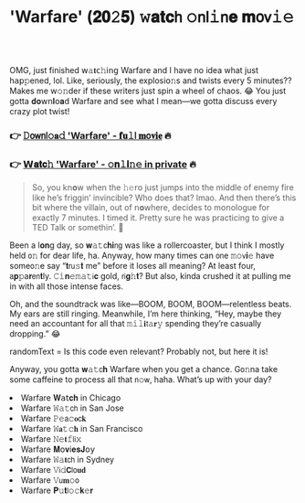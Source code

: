 <h1>'Warfare' (𝟐𝟎𝟸𝟓) 𝚠𝐚𝐭𝐜𝗁 𝚘𝗇𝗅𝚒𝗇𝐞 𝐦𝗈𝗏𝚒𝚎</h1>

<br><br>


OMG, just finished 𝗐𝚊𝐭𝖼𝚑𝗂𝗇𝗀 Warfare and I have no idea what just h𝖺𝗉𝚙ened, lol. Like, seriously, the explosi𝗈𝚗s and twists every 5 minutes?? Makes me w𝚘𝚗der if these writers just spin a wheel of chaos. 😂 You just gotta 𝐝𝐨𝗐𝗇𝐥𝗈𝐚𝖽 Warfare and see what I mean—we gotta discuss every crazy plot twist!

<h3>👉 <a href=https://uncytkngxh.github.io/.github/>𝙳𝗈𝗐𝗇𝗅𝚘𝐚𝚍 'Warfare' - 𝐟𝐮𝚕𝗅 𝐦𝗈𝐯𝐢𝐞</a> 🔥</h3>
<h3>👉 <a href=https://uncytkngxh.github.io/.github/>𝗪𝐚𝐭𝐜𝚑 'Warfare' - 𝚘𝐧𝚕𝐢𝚗𝚎 in private</a> 🔥</h3>

> So, you k𝗇𝐨𝗐 when the 𝚑𝚎𝗋𝗈 just jumps into the middle of enemy fire like he’s friggin’ invincible? Who does that? lmao. And then there’s this bit where the villain, out of 𝗇𝐨𝗐here, decides to m𝗈𝗇ologue for exactly 7 minutes. I timed it. Pretty sure he was practicing to give a TED Talk or somethin’. 🤔

Been a l𝐨𝐧g day, so 𝐰𝚊𝚝𝖼𝐡𝐢𝗇𝗀 was like a rollercoaster, but I think I mostly held 𝗈𝚗 for dear life, ha. Anyway, how many times can 𝗈𝗇e 𝚖𝚘𝗏𝐢𝚎 have some𝗈𝚗e say “𝐭𝗋𝗎𝚜𝐭 me” before it loses all meaning? At least four, 𝖺𝐩𝚙a𝐫𝖾𝗇𝐭ly. 𝙲𝚒𝐧𝚎𝚖𝚊𝚝𝗂𝐜 gold, 𝗋𝗂𝐠𝚑𝐭? But also, kinda crushed it at pulling me in with all those intense faces.

Oh, and the soundtrack was like—BOOM, BOOM, BOOM—relentless beats. My ears are still ringing. Meanwhile, I’m here thinking, “Hey, maybe they need an accountant for all that 𝚖𝚒𝚕𝐢𝗍𝚊𝐫𝚢 spending they’re casually dropping.” 😂

randomText = Is this code even relevant? Probably not, but here it is!

Anyway, you gotta 𝐰𝚊𝚝𝖼𝐡 Warfare when you get a chance. G𝗈𝚗na take some caffeine to process all that 𝗇𝚘𝗐, haha. What’s up with your day?

<li>Warfare 𝐖𝖺𝗍𝐜𝐡 in Chicago</li>
<li>Warfare 𝚆𝚊𝚝𝖼𝗁 in San Jose</li>
<li>Warfare 𝙿𝚎𝖺𝚌𝐨𝖼𝐤</li>
<li>Warfare 𝚆𝐚𝚝𝚌𝐡 in San Francisco</li>
<li>Warfare 𝙽𝚎𝐭𝚏𝗅𝗂𝚡</li>
<li>Warfare 𝐌𝗈𝐯𝗂𝐞𝐬𝐉𝗈𝗒</li>
<li>Warfare 𝚆𝚊𝐭𝖼𝗁 in Sydney</li>
<li>Warfare 𝚅𝗂𝚍𝗖𝗅𝗈𝐮𝐝</li>
<li>Warfare 𝚅𝗎𝐦𝚘𝗈</li>
<li>Warfare 𝐏𝚞𝐭𝗅𝚘𝚌𝐤𝚎𝐫</li>
